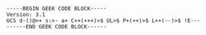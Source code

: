 <pre>
-----BEGIN GEEK CODE BLOCK-----
Version: 3.1
GCS d-()@>+ s:>- a+ C++(+++)>$ UL>$ P+(++)>$ L++(--)>$ !E---(-)>--- W++(+++)>+++$ !N(-) o--? K-? w+>$ !O- M--()>$ V-? PS--(+)@>$ PE++()@ Y? !PGP t++(+++)>$ 5++(+) X++(+)>$ !R-(--) tv+>$ b-()>+ DI+(++) D++>$ G(-) e+(++)>+++ h+()>--- r---(--)?>+++ y?
------END GEEK CODE BLOCK------ 
</pre>
